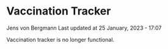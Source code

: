 Vaccination Tracker
================
Jens von Bergmann
Last updated at 25 January, 2023 - 17:07

Vaccination tracker is no longer functional.
